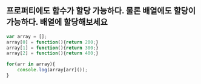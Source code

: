 ## 프로퍼티에도 함수가 할당 가능하다. 물론 배열에도 할당이 가능하다. 배열에 할당해보세요
```javascript
var array = [];
array[0] = function(){return 200;}
array[1] = function(){return 300;}
array[2] = function(){return 400;}

for(arr in array){
	console.log(array[arr]());
}
```
